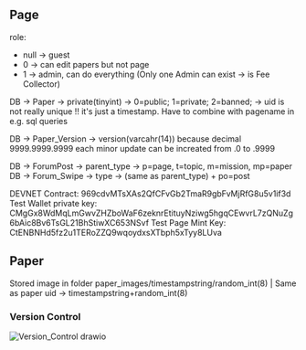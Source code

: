 ## Page
role:
  - null -> guest
  - 0 -> can edit papers but not page
  - 1 -> admin, can do everything (Only one Admin can exist -> is Fee Collector)

DB -> Paper -> private(tinyint) -> 0=public; 1=private; 2=banned;
            -> uid is not really unique !! it's just a timestamp. Have to combine with pagename in e.g. sql queries

DB -> Paper_Version -> version(varcahr(14)) because decimal 9999.9999.9999 each minor update can be increated from .0 to .9999

DB -> ForumPost -> parent_type -> p=page, t=topic, m=mission, mp=paper
DB -> Forum_Swipe -> type -> (same as parent_type) + po=post

DEVNET Contract: 969cdvMTsXAs2QfCFvGb2TmaR9gbFvMjRfG8u5v1if3d
Test Wallet private key: CMgGx8WdMqLmGwvZHZboWaF6zeknrEtituyNziwg5hgqCEwvrL7zQNuZg6bAic8Bv6TsGL21BhStiwXC653NSvf
Test Page Mint Key: CtENBNHd5fz2u1TERoZZQ9wqoydxsXTbph5xTyy8LUva

## Paper
Stored image in folder paper_images/timestampstring/random_int(8) | Same as paper uid -> timestampstring+random_int(8)
### Version Control
  ![Version_Control drawio](https://user-images.githubusercontent.com/66218148/157411028-c5b8e295-c49e-4227-b035-35c8ecd801e7.png)
